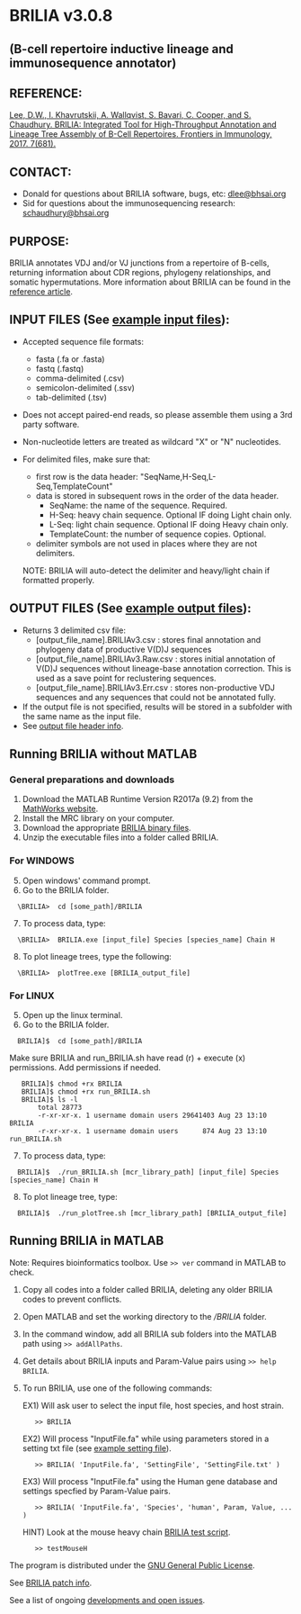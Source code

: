 # BRILIA  v3.0.8
## (B-cell repertoire inductive lineage and immunosequence annotator)

## REFERENCE:
[Lee, D.W., I. Khavrutskii, A. Wallqvist, S. Bavari, C. Cooper, and S. Chaudhury. BRILIA: Integrated Tool for High-Throughput Annotation and Lineage Tree Assembly of B-Cell Repertoires. Frontiers in Immunology, 2017. 7(681).](http://journal.frontiersin.org/article/10.3389/fimmu.2016.00681/full)

## CONTACT:
  *  Donald for questions about BRILIA software, bugs, etc: dlee@bhsai.org  
  *  Sid for questions about the immunosequencing research: schaudhury@bhsai.org

## PURPOSE:

BRILIA annotates VDJ and/or VJ junctions from a repertoire of B-cells, returning information about CDR regions, phylogeny relationships, and somatic hypermutations. More information about BRILIA can be found in the [reference article](http://journal.frontiersin.org/article/10.3389/fimmu.2016.00681/full).
  
## INPUT FILES (See [example input files](https://github.com/BHSAI/BRILIA/tree/master/Examples/MouseH)): 
 
  * Accepted sequence file formats: 
    * fasta (.fa or .fasta)
    * fastq (.fastq)
    * comma-delimited (.csv)
    * semicolon-delimited (.ssv)
    * tab-delimited (.tsv)
  * Does not accept paired-end reads, so please assemble them using a 3rd party software.
  * Non-nucleotide letters are treated as wildcard "X" or "N" nucleotides.
  * For delimited files, make sure that:
    * first row is the data header: "SeqName,H-Seq,L-Seq,TemplateCount"
    * data is stored in subsequent rows in the order of the data header. 
      * SeqName: the name of the sequence. Required.
      * H-Seq: heavy chain sequence. Optional IF doing Light chain only.
      * L-Seq: light chain sequence. Optional IF doing Heavy chain only.
      * TemplateCount: the number of sequence copies. Optional.
    * delimiter symbols are not used in places where they are not delimiters.
    
    NOTE: BRILIA will auto-detect the delimiter and heavy/light chain if formatted properly.

## OUTPUT FILES (See [example output files](https://github.com/BHSAI/BRILIA/tree/master/Examples/MouseH/MouseH_Fasta)): 

  * Returns 3 delimited csv file:
    * [output_file_name].BRILIAv3.csv : stores final annotation and phylogeny data of productive V(D)J sequences
    * [output_file_name].BRILIAv3.Raw.csv : stores initial annotation of V(D)J sequences without lineage-base annotation correction. This is used as a save point for reclustering sequences. 
    * [output_file_name].BRILIAv3.Err.csv : stores non-productive VDJ sequences and any sequences that could not be annotated fully.
  * If the output file is not specified, results will be stored in a subfolder with the same name as the input file. 
  * See [output file header info](https://github.com/BHSAI/BRILIA/blob/master/Tables/DataHeaderInfo.csv).

## Running BRILIA without MATLAB
### General preparations and downloads
1. Download the MATLAB Runtime Version R2017a (9.2) from the [MathWorks website](https://www.mathworks.com/products/compiler/mcr.html).
2. Install the MRC library on your computer.
3. Download the appropriate [BRILIA binary files](https://github.com/BHSAI/BRILIA/releases/tag/v3.0.8).
4. Unzip the executable files into a folder called BRILIA.

### For WINDOWS
5. Open windows' command prompt.
6. Go to the BRILIA folder.
```
  \BRILIA>  cd [some_path]/BRILIA
```
7. To process data, type:
```
  \BRILIA>  BRILIA.exe [input_file] Species [species_name] Chain H
```
8. To plot lineage trees, type the following:
```
  \BRILIA>  plotTree.exe [BRILIA_output_file]
```

### For LINUX
5. Open up the linux terminal.
6. Go to the BRILIA folder.
```
  BRILIA]$  cd [some_path]/BRILIA
```

   Make sure BRILIA and run_BRILIA.sh have read (r) + execute (x) permissions. Add permissions if needed.
   ```
      BRILIA]$ chmod +rx BRILIA
      BRILIA]$ chmod +rx run_BRILIA.sh
      BRILIA]$ ls -l
          total 28773
          -r-xr-xr-x. 1 username domain users 29641403 Aug 23 13:10 BRILIA
          -r-xr-xr-x. 1 username domain users      874 Aug 23 13:10 run_BRILIA.sh
   ```
7. To process data, type:
```
  BRILIA]$  ./run_BRILIA.sh [mcr_library_path] [input_file] Species [species_name] Chain H
```
8. To plot lineage tree, type:
```
  BRILIA]$  ./run_plotTree.sh [mcr_library_path] [BRILIA_output_file]
```

## Running BRILIA in MATLAB 

Note: Requires bioinformatics toolbox. Use `>> ver` command in MATLAB to check.
1. Copy all codes into a folder called BRILIA, deleting any older BRILIA codes to prevent conflicts.
2. Open MATLAB and set the working directory to the */BRILIA* folder.
3. In the command window, add all BRILIA sub folders into the MATLAB path using `>> addAllPaths`.  
4. Get details about BRILIA inputs and Param-Value pairs using `>> help BRILIA`.
5. To run BRILIA, use one of the following commands:

   EX1) Will ask user to select the input file, host species, and host strain.
   ```
      >> BRILIA  
   ```
   EX2) Will process "InputFile.fa" while using parameters stored in a setting txt file (see [example setting file](https://github.com/BHSAI/BRILIA/blob/master/SettingFile.txt)).
   ```
      >> BRILIA( 'InputFile.fa', 'SettingFile', 'SettingFile.txt' )    
   ```
   EX3) Will process "InputFile.fa" using the Human gene database and settings specfied by Param-Value pairs.
   ```
      >> BRILIA( 'InputFile.fa', 'Species', 'human', Param, Value, ... )  
   ```
   HINT) Look at the mouse heavy chain [BRILIA test script](https://github.com/BHSAI/BRILIA/blob/master/Examples/MouseH/testMouseH.m).
   ```
      >> testMouseH
   ```

The program is distributed under the [GNU General Public License](http://www.gnu.org/licenses/gpl.html).  

See [BRILIA patch info](https://github.com/BHSAI/BRILIA/blob/master/PatchInfo.md). 

See a list of ongoing [developments and open issues](https://github.com/BHSAI/BRILIA/blob/master/OpenIssues.md).